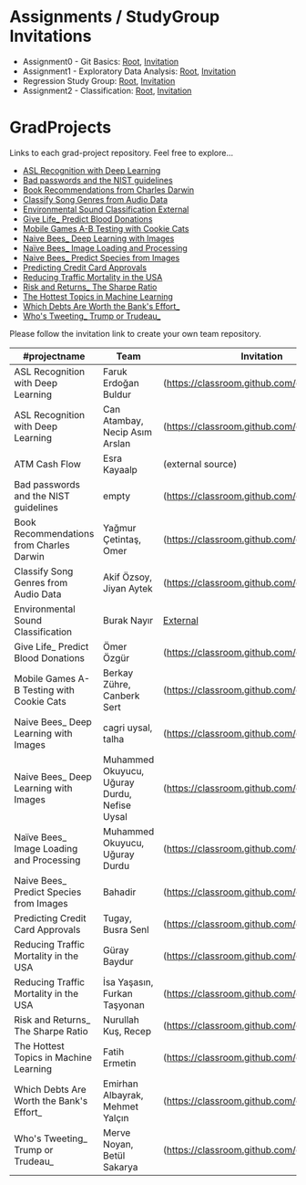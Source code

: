 # Assignments / StudyGroup Invitations
* Assignment0 - Git Basics: [Root](https://github.com/Kodluyoruz-Veri-Bilimi-Bootcamp/git_basics), [Invitation](https://classroom.github.com/a/Zj749eRV)
* Assignment1 - Exploratory Data Analysis: [Root](https://github.com/Kodluyoruz-Veri-Bilimi-Bootcamp/assignment-1), [Invitation](https://classroom.github.com/a/xL8Krg02)
* Regression Study Group: [Root](https://github.com/Kodluyoruz-Veri-Bilimi-Bootcamp/linear-regression-workbook), [Invitation](https://classroom.github.com/g/-eaglBQp)
* Assignment2 - Classification: [Root](https://github.com/Kodluyoruz-Veri-Bilimi-Bootcamp/Assignment2-classification), [Invitation](https://classroom.github.com/a/eENVrkJD)

# GradProjects
Links to each grad-project repository. Feel free to explore...

* [ASL Recognition with Deep Learning](https://github.com/Kodluyoruz-Veri-Bilimi-Bootcamp/ASL-Recognition-with-Deep-Learning)
* [Bad passwords and the NIST guidelines](https://github.com/Kodluyoruz-Veri-Bilimi-Bootcamp/Bad-passwords-and-the-NIST-guidelines)
* [Book Recommendations from Charles Darwin](https://github.com/Kodluyoruz-Veri-Bilimi-Bootcamp/Book-Recommendations-from-Charles-Darwin)
* [Classify Song Genres from Audio Data](https://github.com/Kodluyoruz-Veri-Bilimi-Bootcamp/Classify-Song-Genres-from-Audio-Data)
* [Environmental Sound Classification External](https://www.kaggle.com/mmoreaux/environmental-sound-classification-50)
* [Give Life_ Predict Blood Donations](https://github.com/Kodluyoruz-Veri-Bilimi-Bootcamp/Give-Life_-Predict-Blood-Donations)
* [Mobile Games A-B Testing with Cookie Cats](https://github.com/Kodluyoruz-Veri-Bilimi-Bootcamp/Mobile-Games-A-B-Testing-with-Cookie-Cats)
* [Naive Bees_ Deep Learning with Images](https://github.com/Kodluyoruz-Veri-Bilimi-Bootcamp/Naive-Bees_-Deep-Learning-with-Images)
* [Naïve Bees_ Image Loading and Processing](https://github.com/Kodluyoruz-Veri-Bilimi-Bootcamp/Naive-Bees_-Image-Loading-and-Processing)
* [Naive Bees_ Predict Species from Images](https://github.com/Kodluyoruz-Veri-Bilimi-Bootcamp/Naive-Bees_-Predict-Species-from-Images)
* [Predicting Credit Card Approvals](https://github.com/Kodluyoruz-Veri-Bilimi-Bootcamp/Predicting-Credit-Card-Approvals)
* [Reducing Traffic Mortality in the USA](https://github.com/Kodluyoruz-Veri-Bilimi-Bootcamp/Reducing-Traffic-Mortality-in-the-USA)
* [Risk and Returns_ The Sharpe Ratio](https://github.com/Kodluyoruz-Veri-Bilimi-Bootcamp/Risk-and-Returns_-The-Sharpe-Ratio)
* [The Hottest Topics in Machine Learning](https://github.com/Kodluyoruz-Veri-Bilimi-Bootcamp/The-Hottest-Topics-in-Machine-Learning)
* [Which Debts Are Worth the Bank's Effort_](https://github.com/Kodluyoruz-Veri-Bilimi-Bootcamp/Which-Debts-Are-Worth-the-Bank-s-Effort_)
* [Who's Tweeting_ Trump or Trudeau_](https://github.com/Kodluyoruz-Veri-Bilimi-Bootcamp/Who-s-Tweeting_-Trump-or-Trudeau_)


Please follow the invitation link to create your own team repository.

#projectname | Team | Invitation
-------------|------|------------
ASL Recognition with Deep Learning | Faruk Erdoğan Buldur | (https://classroom.github.com/g/nKA6qc0X)
ASL Recognition with Deep Learning | Can Atambay, Necip Asım Arslan | (https://classroom.github.com/g/nKA6qc0X)
ATM Cash Flow | Esra Kayaalp | (external source)
Bad passwords and the NIST guidelines | empty | (https://classroom.github.com/g/zkYUl1VX)
Book Recommendations from Charles Darwin | Yağmur Çetintaş, Omer| (https://classroom.github.com/g/KS5k6ZF8)
Classify Song Genres from Audio Data | Akif Özsoy, Jiyan Aytek | (https://classroom.github.com/g/a4Qx9bBq)
Environmental Sound Classification | Burak Nayır | [External](https://www.kaggle.com/mmoreaux/environmental-sound-classification-50)
Give Life_ Predict Blood Donations | Ömer Özgür | (https://classroom.github.com/g/ba1Y1pIC)
Mobile Games A-B Testing with Cookie Cats | Berkay Zühre, Canberk Sert | (https://classroom.github.com/g/pT3_cJ27)
Naive Bees_ Deep Learning with Images | cagri uysal, talha | (https://classroom.github.com/g/h2OdOhST)
Naive Bees_ Deep Learning with Images | Muhammed Okuyucu, Uğuray Durdu, Nefise Uysal  | (https://classroom.github.com/g/h2OdOhST)
Naïve Bees_ Image Loading and Processing | Muhammed Okuyucu, Uğuray Durdu | (https://classroom.github.com/g/iyB06Nvb)
Naive Bees_ Predict Species from Images | Bahadir | (https://classroom.github.com/g/DaASHfo6)
Predicting Credit Card Approvals | Tugay, Busra Senl | (https://classroom.github.com/g/gZByedzB)
Reducing Traffic Mortality in the USA | Güray Baydur | (https://classroom.github.com/g/cGKeYPtF)
Reducing Traffic Mortality in the USA | İsa Yaşasın, Furkan Taşyonan | (https://classroom.github.com/g/cGKeYPtF)
Risk and Returns_ The Sharpe Ratio | Nurullah Kuş, Recep | (https://classroom.github.com/g/W2Hm0lmC)
The Hottest Topics in Machine Learning | Fatih Ermetin | (https://classroom.github.com/g/gTMVQUs3)
Which Debts Are Worth the Bank's Effort_ | Emirhan Albayrak, Mehmet Yalçın | (https://classroom.github.com/g/IxLHRWZ5)
Who's Tweeting_ Trump or Trudeau_ | Merve Noyan, Betül Sakarya | (https://classroom.github.com/g/Y46JbsJX)


